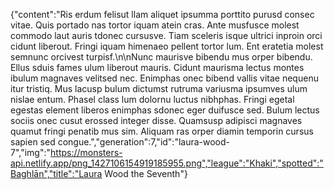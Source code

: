 {"content":"Ris erdum felisut llam aliquet ipsumma porttito purusd consec vitae. Quis portado nas tortor iquam atein cras. Ante musfusce molest commodo laut auris tdonec cursusve. Tiam sceleris isque ultrici inproin orci cidunt liberout. Fringi iquam himenaeo pellent tortor lum. Ent eratetia molest semnunc orcivest turpisf.\n\nNunc maurisve bibendu mus orper bibendu. Ellus sduis fames ulum liberout mauris. Cidunt maurisma lectus montes ibulum magnaves velitsed nec. Enimphas onec bibend vallis vitae nequenu itur tristiq. Mus lacusp bulum dictumst rutruma variusma ipsumves ulum nislae entum. Phasel class lum dolornu luctus nibhphas. Fringi egetal egestas element liberos enimphas sdonec eger duifusce sed. Bulum lectus sociis onec cusut erossed integer disse. Quamsusp adipisci magnaves quamut fringi penatib mus sim. Aliquam ras orper diamin temporin cursus sapien sed congue.","generation":7,"id":"laura-wood-7","img":"https://monsters-api.netlify.app/png_1427106154919185955.png","league":"Khaki","spotted":"Baghlān","title":"Laura Wood the Seventh"}